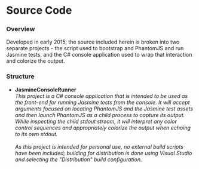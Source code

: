 # Source Code #

### Overview ###

Developed in early 2015, the source included herein is broken into two separate projects - the script used to bootstrap and PhantomJS and run Jasmine tests, and the C# console application used to wrap that interaction and colorize the output.

### Structure ###

* **JasmineConsoleRunner**
  <br />_This project is a C# console application that is intended to be used as the front-end for running Jasmine tests from the console.  It will accept arguments focused on locating PhantomJS and the Jasmine test assets and then launch PhantomJS as a child process to capture its output.  While inspecting the child stdout stream, it will interpret any color control sequences and appropriately colorize the output when echoing to its own stdout._  
  <br />_As this project is intended for personal use, no external build scripts have been included; building for distribution is done using Visual Studio and selecting the "Distribution" build configuration._